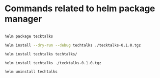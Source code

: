 # Commands related to helm package manager

```bash

helm package tecktalks

helm install --dry-run --debug techtalks ./tecktalks-0.1.0.tgz

helm install techtalks techtalks/

helm install techtalks ./tecktalks-0.1.0.tgz

helm uninstall techtalks

```
